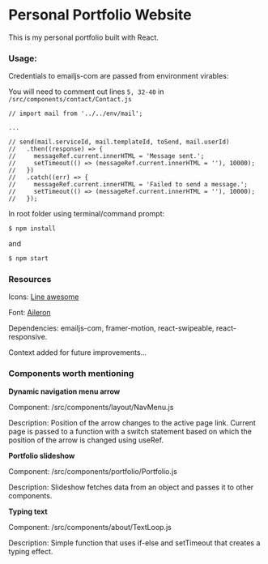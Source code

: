 # Personal Portfolio Website

This is my personal portfolio built with React.

### Usage:

Credentials to emailjs-com are passed from environment virables:

You will need to comment out lines `5, 32-40` in `/src/components/contact/Contact.js`
```sg
// import mail from '../../env/mail';

...

// send(mail.serviceId, mail.templateId, toSend, mail.userId)
//   .then((response) => {
//     messageRef.current.innerHTML = 'Message sent.';
//     setTimeout(() => (messageRef.current.innerHTML = ''), 10000);
//   })
//   .catch((err) => {
//     messageRef.current.innerHTML = 'Failed to send a message.';
//     setTimeout(() => (messageRef.current.innerHTML = ''), 10000);
//   });
```

In root folder using terminal/command prompt:

```sg
$ npm install
```
and
```sh
$ npm start
```

### Resources

Icons:  <a href="https://icons8.com/line-awesome">Line awesome</a>

Font: <a href="https://fonts.adobe.com/fonts/aileron">Aileron</a>

Dependencies: emailjs-com, framer-motion, react-swipeable, react-responsive.

Context added for future improvements...

### Components worth mentioning

**Dynamic navigation menu arrow**

Component: /src/components/layout/NavMenu.js

Description: Position of the arrow changes to the active page link. Current page is passed to a function with a switch statement based on which the position of the arrow is changed using useRef.

**Portfolio slideshow**

Component: /src/components/portfolio/Portfolio.js

Description: Slideshow fetches data from an object and passes it to other components.

**Typing text**

Component: /src/components/about/TextLoop.js

Description: Simple function that uses if-else and setTimeout that creates a typing effect. 
